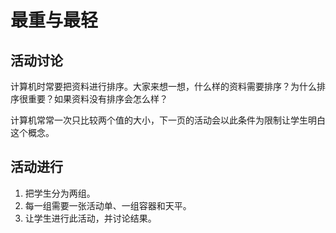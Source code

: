# 最重与最轻

## 活动讨论
计算机时常要把资料进行排序。大家来想一想，什么样的资料需要排序？为什么排序很重要？如果资料没有排序会怎么样？

计算机常常一次只比较两个值的大小，下一页的活动会以此条件为限制让学生明白这个概念。

## 活动进行
1. 把学生分为两组。
2. 每一组需要一张活动单、一组容器和天平。
3. 让学生进行此活动，并讨论结果。
